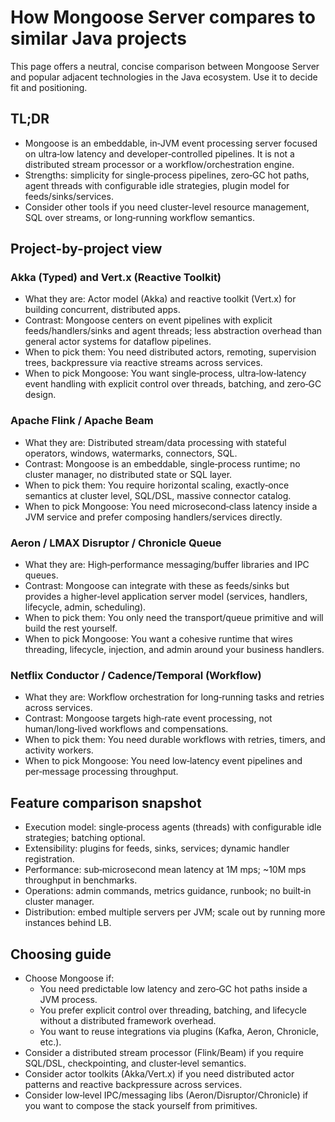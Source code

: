 # How Mongoose Server compares to similar Java projects

This page offers a neutral, concise comparison between Mongoose Server and popular adjacent technologies in the Java ecosystem. Use it to decide fit and positioning.

## TL;DR
- Mongoose is an embeddable, in‑JVM event processing server focused on ultra‑low latency and developer‑controlled pipelines. It is not a distributed stream processor or a workflow/orchestration engine.
- Strengths: simplicity for single‑process pipelines, zero‑GC hot paths, agent threads with configurable idle strategies, plugin model for feeds/sinks/services.
- Consider other tools if you need cluster-level resource management, SQL over streams, or long‑running workflow semantics.

## Project-by-project view

### Akka (Typed) and Vert.x (Reactive Toolkit)
- What they are: Actor model (Akka) and reactive toolkit (Vert.x) for building concurrent, distributed apps.
- Contrast: Mongoose centers on event pipelines with explicit feeds/handlers/sinks and agent threads; less abstraction overhead than general actor systems for dataflow pipelines.
- When to pick them: You need distributed actors, remoting, supervision trees, backpressure via reactive streams across services.
- When to pick Mongoose: You want single‑process, ultra‑low‑latency event handling with explicit control over threads, batching, and zero‑GC design.

### Apache Flink / Apache Beam
- What they are: Distributed stream/data processing with stateful operators, windows, watermarks, connectors, SQL.
- Contrast: Mongoose is an embeddable, single‑process runtime; no cluster manager, no distributed state or SQL layer.
- When to pick them: You require horizontal scaling, exactly‑once semantics at cluster level, SQL/DSL, massive connector catalog.
- When to pick Mongoose: You need microsecond‑class latency inside a JVM service and prefer composing handlers/services directly.

### Aeron / LMAX Disruptor / Chronicle Queue
- What they are: High‑performance messaging/buffer libraries and IPC queues.
- Contrast: Mongoose can integrate with these as feeds/sinks but provides a higher‑level application server model (services, handlers, lifecycle, admin, scheduling).
- When to pick them: You only need the transport/queue primitive and will build the rest yourself.
- When to pick Mongoose: You want a cohesive runtime that wires threading, lifecycle, injection, and admin around your business handlers.

### Netflix Conductor / Cadence/Temporal (Workflow)
- What they are: Workflow orchestration for long‑running tasks and retries across services.
- Contrast: Mongoose targets high‑rate event processing, not human/long‑lived workflows and compensations.
- When to pick them: You need durable workflows with retries, timers, and activity workers.
- When to pick Mongoose: You need low‑latency event pipelines and per‑message processing throughput.

## Feature comparison snapshot
- Execution model: single‑process agents (threads) with configurable idle strategies; batching optional.
- Extensibility: plugins for feeds, sinks, services; dynamic handler registration.
- Performance: sub‑microsecond mean latency at 1M mps; ~10M mps throughput in benchmarks.
- Operations: admin commands, metrics guidance, runbook; no built‑in cluster manager.
- Distribution: embed multiple servers per JVM; scale out by running more instances behind LB.

## Choosing guide
- Choose Mongoose if:
  - You need predictable low latency and zero‑GC hot paths inside a JVM process.
  - You prefer explicit control over threading, batching, and lifecycle without a distributed framework overhead.
  - You want to reuse integrations via plugins (Kafka, Aeron, Chronicle, etc.).
- Consider a distributed stream processor (Flink/Beam) if you require SQL/DSL, checkpointing, and cluster‑level semantics.
- Consider actor toolkits (Akka/Vert.x) if you need distributed actor patterns and reactive backpressure across services.
- Consider low‑level IPC/messaging libs (Aeron/Disruptor/Chronicle) if you want to compose the stack yourself from primitives.
